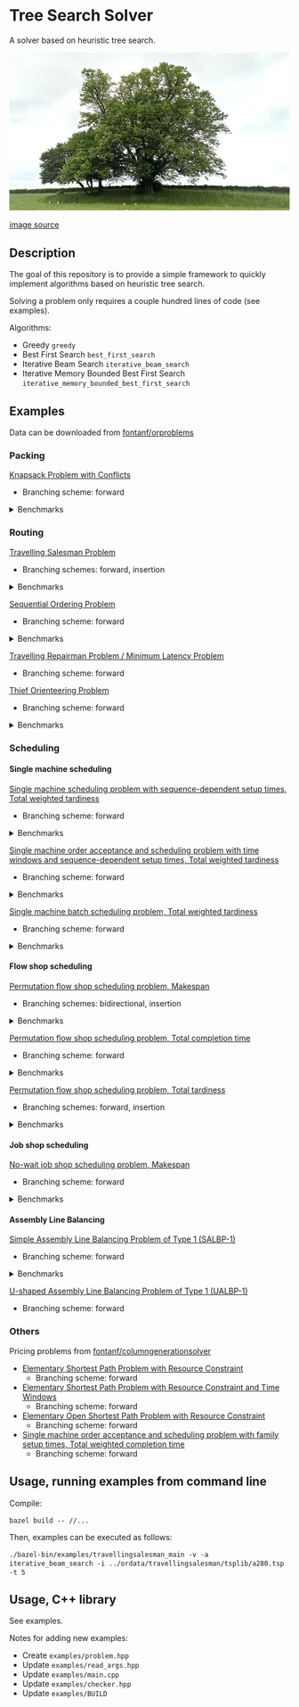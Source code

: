 # Tree Search Solver

A solver based on heuristic tree search.

![treesearch](img/treesearch.jpg?raw=true "treesearch")

[image source](https://commons.wikimedia.org/wiki/File:Saint-L%C3%A9ger-l%C3%A8s-Domart,arbre_de_la_croix_Notre-Dame_14.jpg)

## Description

The goal of this repository is to provide a simple framework to quickly implement algorithms based on heuristic tree search.

Solving a problem only requires a couple hundred lines of code (see examples).

Algorithms:
* Greedy `greedy`
* Best First Search `best_first_search`
* Iterative Beam Search `iterative_beam_search`
* Iterative Memory Bounded Best First Search `iterative_memory_bounded_best_first_search`

## Examples

Data can be downloaded from [fontanf/orproblems](https://github.com/fontanf/orproblems)

### Packing

[Knapsack Problem with Conflicts](examples/knapsackwithconflicts.hpp)

* Branching scheme: forward

<details><summary>Benchmarks</summary>
<p>

* Benchmarks:
  * `python3 ../optimizationtools/optimizationtools/bench_run.py --main ./bazel-bin/examples/knapsackwithconflicts_main --csv ../ordata/knapsackwithconflicts/data.csv -l knsapsackwithconflicts -a iterative_beam_search -t 60`
  * `python3 ../optimizationtools/optimizationtools/bench_process.py --csv ../ordata/knapsackwithconflicts/data.csv -l knsapsackwithconflicts -b heuristiclong -t 62`

</p>
</details>

### Routing

[Travelling Salesman Problem](examples/travellingsalesman.hpp)

* Branching schemes: forward, insertion

<details><summary>Benchmarks</summary>
<p>

* Benchmarks:
  * `python3 ../optimizationtools/optimizationtools/bench_run.py --main ./bazel-bin/examples/travellingsalesman_main --csv ../ordata/travellingsalesman/data.csv -l travellingsalesman -f "'pla85900.tsp' not in row['Path']" -a "iterative_beam_search" -t 60`
  * `python3 ../optimizationtools/optimizationtools/bench_process.py --csv ../ordata/travellingsalesman/data.csv -l travellingsalesman -f "'pla85900.tsp' not in row['Path']" -b heuristiclong -t 62`

</p>
</details>

[Sequential Ordering Problem](examples/sequentialordering.hpp)

* Branching scheme: forward

<details><summary>Benchmarks</summary>
<p>

* Benchmarks:
  * `python3 ../optimizationtools/optimizationtools/bench_run.py --main ./bazel-bin/examples/sequentialordering_main --csv ../ordata/sequentialordering/data.csv -l sequentialordering -f "row['Dataset'] == 'soplib'" -a "iterative_beam_search" -t 600`
  * `python3 ../optimizationtools/optimizationtools/bench_process.py --csv ../ordata/sequentialordering/data.csv -l sequentialordering -f "row['Dataset'] == 'soplib'" -b heuristiclong -t 602`

</p>
</details>

[Travelling Repairman Problem / Minimum Latency Problem](examples/travellingrepairman.hpp)

* Branching scheme: forward

[Thief Orienteering Problem](examples/thieforienteering.hpp)

* Branching scheme: forward

<details><summary>Benchmarks</summary>
<p>

* Benchmarks:
  * `python3 ../optimizationtools/optimizationtools/bench_run.py --main ./bazel-bin/examples/thieforienteering_main --csv ../ordata/thieforienteering/data.csv -l thieforienteering -a "iterative_beam_search" --timelimitfield "Time limit"`
  * `python3 ../optimizationtools/optimizationtools/bench_process.py --csv ../ordata/thieforienteering/data.csv -l thieforienteering -b heuristiclong -t 1003`

</p>
</details>

### Scheduling

#### Single machine scheduling

[Single machine scheduling problem with sequence-dependent setup times, Total weighted tardiness](examples/schedulingwithsdsttwt.hpp)

* Branching scheme: forward

<details><summary>Benchmarks</summary>
<p>

* Benchmarks:
  * `python3 ../optimizationtools/optimizationtools/bench_run.py --main ./bazel-bin/examples/schedulingwithsdsttwt_main --csv ../ordata/schedulingwithsdsttwt/data.csv -l schedulingwithsdsttwt -a "iterative_beam_search" -t 30`
  * `python3 ../optimizationtools/optimizationtools/bench_process.py --csv ../ordata/schedulingwithsdsttwt/data.csv -l schedulingwithsdsttwt -b heuristiclong -t 31`

</p>
</details>

[Single machine order acceptance and scheduling problem with time windows and sequence-dependent setup times, Total weighted tardiness](examples/orderacceptanceandscheduling.hpp)

* Branching scheme: forward

<details><summary>Benchmarks</summary>
<p>

* Benchmarks:
  * `python3 ../optimizationtools/optimizationtools/bench_run.py --main ./bazel-bin/examples/orderacceptanceandscheduling_main --csv ../ordata/orderacceptanceandscheduling/data.csv -l orderacceptanceandscheduling -t 60`
  * `python3 ../optimizationtools/optimizationtools/bench_process.py --csv ../ordata/orderacceptanceandscheduling/data.csv -l orderacceptanceandscheduling -b heuristiclong -t 61`

</p>
</details>

[Single machine batch scheduling problem, Total weighted tardiness](examples/batchschedulingtotalweightedtardiness.hpp)

* Branching scheme: forward

<details><summary>Benchmarks</summary>
<p>

* Benchmarks:
  * `python3 ../optimizationtools/optimizationtools/bench_run.py --main ./bazel-bin/examples/orderacceptanceandscheduling_main --csv ../ordata/orderacceptanceandscheduling/data.csv -f "row['Dataset'] == 'cesaret2012'" -l orderacceptanceandscheduling -a "iterative_beam_search" -t 10`
  * `python3 ../optimizationtools/optimizationtools/bench_process.py --csv ../ordata/orderacceptanceandscheduling/data.csv -f "row['Dataset'] == 'cesaret2012'" -l orderacceptanceandscheduling -b heuristiclong -t 11`

</p>
</details>

#### Flow shop scheduling

[Permutation flow shop scheduling problem, Makespan](examples/permutationflowshopschedulingmakespan.hpp)

* Branching schemes: bidirectional, insertion

<details><summary>Benchmarks</summary>
<p>

```shell
DATE=$(date '+%Y-%m-%d--%H-%M') && python3 ../optimizationtools/optimizationtools/bench_run.py --main ./bazel-bin/examples/permutationflowshopschedulingmakespan_main --csv ../ordata/flowshopscheduling/data_permutationflowshopschedulingmakespan.csv -l "${DATE}_permutationflowshopschedulingmakespan" --timelimitfield "Time limit"
python3 ../optimizationtools/optimizationtools/bench_process.py --csv ../ordata/flowshopscheduling/data_permutationflowshopschedulingmakespan.csv -l "${DATE}_permutationflowshopschedulingmakespan" -b heuristiclong -t 500
```

</p>
</details>

[Permutation flow shop scheduling problem, Total completion time](examples/permutationflowshopschedulingtct.hpp)

* Branching scheme: forward

<details><summary>Benchmarks</summary>
<p>

```shell
DATE=$(date '+%Y-%m-%d--%H-%M') && python3 ../optimizationtools/optimizationtools/bench_run.py --main ./bazel-bin/examples/permutationflowshopschedulingtct_main --csv ../ordata/flowshopscheduling/data_permutationflowshopschedulingtct.csv -l "${DATE}_permutationflowshopschedulingtct" --timelimitfield "Time limit"
python3 ../optimizationtools/optimizationtools/bench_process.py --csv ../ordata/flowshopscheduling/data_permutationflowshopschedulingtct.csv -l "${DATE}_permutationflowshopschedulingtct" -b heuristiclong -t 500
```

![permutationflowshopschedulingtct](img/permutationflowshopschedulingtct.png?raw=true "permutationflowshopschedulingtct")

</p>
</details>

[Permutation flow shop scheduling problem, Total tardiness](examples/permutationflowshopschedulingtt.hpp)

* Branching schemes: forward, insertion

<details><summary>Benchmarks</summary>
<p>

* Benchmarks:
  * `python3 ../optimizationtools/optimizationtools/bench_run.py --main ./bazel-bin/examples/permutationflowshopschedulingtt_main --csv ../ordata/permutationflowshopscheduling/data_totaltardiness.csv -l permutationflowshopschedulingtt -a "iterative_beam_search" --timelimitfield "Time limit"`
  * `python3 ../optimizationtools/optimizationtools/bench_process.py --csv ../ordata/permutationflowshopscheduling/data_totaltardiness.csv -l permutationflowshopschedulingtt -b heuristiclong -t 500`

</p>
</details>

#### Job shop scheduling

[No-wait job shop scheduling problem, Makespan](examples/nowaitjobshopschedulingmakespan.hpp)

* Branching scheme: forward

<details><summary>Benchmarks</summary>
<p>

* Benchmarks:
  * `python3 ../optimizationtools/optimizationtools/bench_run.py --main ./bazel-bin/examples/nowaitjobshopschedulingmakespan_main --csv ../ordata/jobshopscheduling/data_nowait.csv -l nowaitjobshopschedulingmakespan --timelimit "1000"`
  * `python3 ../optimizationtools/optimizationtools/bench_process.py --csv ../ordata/jobshopscheduling/data_nowait.csv -l nowaitjobshopschedulingmakespan -b heuristiclong -t 1010`

</p>
</details>

#### Assembly Line Balancing

[Simple Assembly Line Balancing Problem of Type 1 (SALBP-1)](examples/simpleassemblylinebalancing1.hpp)

* Branching scheme: forward

<details><summary>Benchmarks</summary>
<p>

* Benchmarks:
  * `python3 ../optimizationtools/optimizationtools/bench_run.py --main ./bazel-bin/examples/simpleassemblylinebalancing1_main --csv ../ordata/simpleassemblylinebalancing1/data.csv -f "row['Dataset'] == 'otto2013_small'" -l simpleassemblylinebalancing1 -a "iterative_beam_search" -t 10`
  * `python3 ../optimizationtools/optimizationtools/bench_run.py --main ./bazel-bin/examples/simpleassemblylinebalancing1_main --csv ../ordata/simpleassemblylinebalancing1/data.csv -f "row['Dataset'] == 'otto2013_medium'" -l simpleassemblylinebalancing1 -a "iterative_beam_search" -t 10`
  * `python3 ../optimizationtools/optimizationtools/bench_run.py --main ./bazel-bin/examples/simpleassemblylinebalancing1_main --csv ../ordata/simpleassemblylinebalancing1/data.csv -f "row['Dataset'] == 'otto2013_large'" -l simpleassemblylinebalancing1 -a "iterative_beam_search" -t 10`
  * `python3 ../optimizationtools/optimizationtools/bench_run.py --main ./bazel-bin/examples/simpleassemblylinebalancing1_main --csv ../ordata/simpleassemblylinebalancing1/data.csv -f "row['Dataset'] == 'otto2013_verylarge'" -l simpleassemblylinebalancing1 -a "iterative_beam_search" -t 10`
  * `python3 ../optimizationtools/optimizationtools/bench_process.py --csv ../ordata/simpleassemblylinebalancing1/data.csv -f "row['Dataset'] == 'otto2013_small'" -l simpleassemblylinebalancing1 -b heuristiclong -t 11`
  * `python3 ../optimizationtools/optimizationtools/bench_process.py --csv ../ordata/simpleassemblylinebalancing1/data.csv -f "row['Dataset'] == 'otto2013_medium'" -l simpleassemblylinebalancing1 -b heuristiclong -t 11`
  * `python3 ../optimizationtools/optimizationtools/bench_process.py --csv ../ordata/simpleassemblylinebalancing1/data.csv -f "row['Dataset'] == 'otto2013_large'" -l simpleassemblylinebalancing1 -b heuristiclong -t 11`
  * `python3 ../optimizationtools/optimizationtools/bench_process.py --csv ../ordata/simpleassemblylinebalancing1/data.csv -f "row['Dataset'] == 'otto2013_verylarge'" -l simpleassemblylinebalancing1 -b heuristiclong -t 11`

</p>
</details>

[U-shaped Assembly Line Balancing Problem of Type 1 (UALBP-1)](examples/ushapedassemblylinebalancing1.hpp)

* Branching scheme: forward

### Others

Pricing problems from [fontanf/columngenerationsolver](https://github.com/fontanf/columngenerationsolver)
* [Elementary Shortest Path Problem with Resource Constraint](https://github.com/fontanf/columngenerationsolver/blob/master/examples/pricingsolver/espprc.hpp)
  * Branching scheme: forward
* [Elementary Shortest Path Problem with Resource Constraint and Time Windows](https://github.com/fontanf/columngenerationsolver/blob/master/examples/pricingsolver/espprctw.hpp)
  * Branching scheme: forward
* [Elementary Open Shortest Path Problem with Resource Constraint](https://github.com/fontanf/columngenerationsolver/blob/master/examples/pricingsolver/eospprc.hpp)
  * Branching scheme: forward
* [Single machine order acceptance and scheduling problem with family setup times, Total weighted completion time](https://github.com/fontanf/columngenerationsolver/blob/master/examples/pricingsolver/oaschedulingwithfamilysetuptimestwct.hpp)
  * Branching scheme: forward

## Usage, running examples from command line

Compile:
```shell
bazel build -- //...
```

Then, examples can be executed as follows:
```shell
./bazel-bin/examples/travellingsalesman_main -v -a iterative_beam_search -i ../ordata/travellingsalesman/tsplib/a280.tsp -t 5
```

## Usage, C++ library

See examples.


Notes for adding new examples:
* Create `examples/problem.hpp`
* Update `examples/read_args.hpp`
* Update `examples/main.cpp`
* Update `examples/checker.hpp`
* Update `examples/BUILD`


